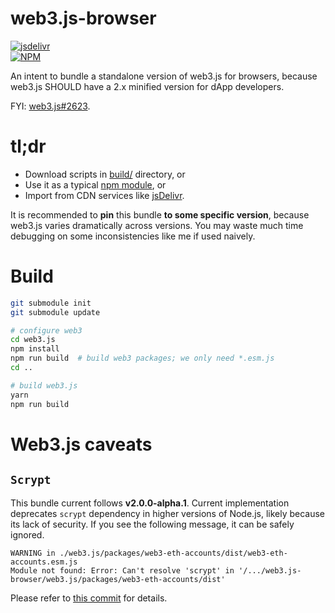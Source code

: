 # web3.js-browser
[![jsdelivr](https://data.jsdelivr.com/v1/package/gh/andy0130tw/web3.js-browser/badge)](https://www.jsdelivr.com/package/gh/andy0130tw/web3.js-browser) \
[![NPM](https://nodei.co/npm/web3.js-browser.png)](https://nodei.co/npm/web3.js-browser/)

An intent to bundle a standalone version of web3.js for browsers, because web3.js SHOULD have a 2.x minified version for dApp developers.

FYI: [web3.js#2623](https://github.com/ethereum/web3.js/issues/2623).

# tl;dr

* Download scripts in [build/](build) directory, or
* Use it as a typical [npm module](https://www.npmjs.com/package/web3.js-browser), or
* Import from CDN services like [jsDelivr](https://cdn.jsdelivr.net/gh/andy0130tw/web3.js-browser@0.1.0/build/web3.min.js).

It is recommended to **pin** this bundle **to some specific version**, because web3.js varies dramatically across versions. You may waste much time debugging on some inconsistencies like me if used naively.

# Build

```bash
git submodule init
git submodule update

# configure web3
cd web3.js
npm install
npm run build  # build web3 packages; we only need *.esm.js
cd ..

# build web3.js
yarn
npm run build
```

# Web3.js caveats

## `Scrypt`
This bundle current follows **v2.0.0-alpha.1**. Current implementation deprecates `scrypt` dependency in higher versions of Node.js, likely because its lack of security. If you see the following message, it can be safely ignored.

```
WARNING in ./web3.js/packages/web3-eth-accounts/dist/web3-eth-accounts.esm.js
Module not found: Error: Can't resolve 'scrypt' in '/.../web3.js-browser/web3.js/packages/web3-eth-accounts/dist'
```

Please refer to [this commit](https://github.com/ethereum/web3.js/commit/5ec0eacc2ef653fe14f6395e7e1a2f2a5ec85c01#diff-c8c34ba606a9444fb16f52d7f80a306e) for details.
